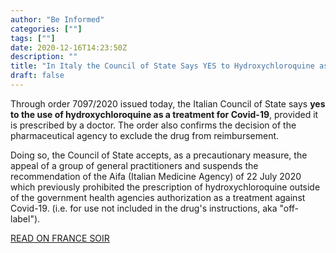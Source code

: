 ```yaml
---
author: "Be Informed"
categories: [""]
tags: [""]
date: 2020-12-16T14:23:50Z
description: ""
title: "In Italy the Council of State Says YES to Hydroxychloroquine as a Treatment for Covid 19"
draft: false
---
```


Through order 7097/2020 issued today, the Italian Council of State says **yes to the use of hydroxychloroquine as a treatment for Covid-19**, provided it is prescribed by a doctor. The order also confirms the  decision of the pharmaceutical agency to exclude the drug from  reimbursement.  

Doing so, the Council of State accepts, as a precautionary measure,  the appeal of a group of general practitioners and suspends the  recommendation of the Aifa (Italian Medicine Agency) of 22 July 2020  which previously prohibited the prescription of hydroxychloroquine  outside of the government health agencies authorization as a treatment  against Covid-19. (i.e. for use not included in the drug's instructions, aka "off-label").  

[READ ON FRANCE SOIR](http://www.francesoir.fr/politique-monde/italy-council-state-says-yes-hydroxychloroquine-treatment-covid-19)